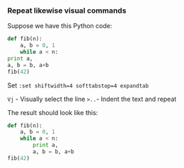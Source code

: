 ### Repeat likewise visual commands

Suppose we have this Python code:

```python
def fib(n):
    a, b = 0, 1
    while a < n:
print a,
a, b = b, a+b
fib(42)
```

Set `:set shiftwidth=4 softtabstop=4 expandtab`

`Vj` - Visually select the line
`>..`- Indent the text and repeat

The result should look like this:

```python
def fib(n):
    a, b = 0, 1
    while a < n:
        print a,
        a, b = b, a+b
fib(42)
```

